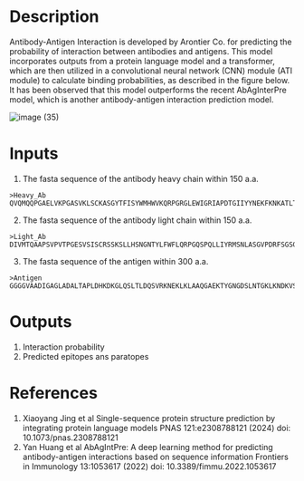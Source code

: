 # Description 

Antibody-Antigen Interaction is developed by Arontier Co. for predicting the probability of interaction between antibodies and antigens. This model incorporates outputs from a protein language model and a transformer, which are then utilized in a convolutional neural network (CNN) module (ATI module) to calculate binding probabilities, as described in the figure below. It has been observed that this model outperforms the recent AbAgInterPre model, which is another antibody-antigen interaction prediction model.

![image (35)](https://github.com/arontier/ad3-tutorials/assets/121647082/71f943c2-be1a-414f-9fee-820e5d0409f4)

# Inputs

1. The fasta sequence of the antibody heavy chain within 150 a.a.

```fasta
>Heavy_Ab
QVQMQQPGAELVKPGASVKLSCKASGYTFISYWMHWVKQRPGRGLEWIGRIAPDTGIIYYNEKFKNKATLTVDTPSSTAYMQLNSLTSEDSAVYYCARYLKYDGSTYRFDYWGQGTTLTV
```

2. The fasta sequence of the antibody light chain within 150 a.a.

```fasta
>Light_Ab
DIVMTQAAPSVPVTPGESVSISCRSSKSLLHSNGNTYLFWFLQRPGQSPQLLIYRMSNLASGVPDRFSGSGSGTSFTLRISRVEAEDVGVYYCMQHLEYPYTFGGGTKLEIKRADAAPTV
```

3. The fasta sequence of the antigen  within 300 a.a.

```fasta
>Antigen
GGGGVAADIGAGLADALTAPLDHKDKGLQSLTLDQSVRKNEKLKLAAQGAEKTYGNGDSLNTGKLKNDKVSRFDFIRQIEVDGQLITLESGEFQVYKQSHSALTAFQTEQIQDSEHSGKMVAKRQFRIGDIAGEHTSFDKLPEGGRATYRGTAFGSDDAGGKLTYTIDFAAKQGNGKIEHLKSPELNVDLAAADIKPDGKRHAVISGSVLYNQAEKGSYSLGIFGGKAQEVAGSAEVKTVNGIRHIGL
```

# Outputs

1. Interaction probability
2. Predicted epitopes ans paratopes

# References

1. Xiaoyang Jing et al Single-sequence protein structure prediction by integrating protein language models PNAS 121:e2308788121 (2024) doi: 10.1073/pnas.2308788121
2. Yan Huang et al AbAgIntPre: A deep learning method for predicting antibody-antigen interactions based on sequence information Frontiers in Immunology 13:1053617 (2022) doi: 10.3389/fimmu.2022.1053617

